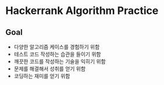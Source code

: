 # Hackerrank Algorithm Practice

## Goal
- 다양한 알고리즘 케이스를 경험하기 위함
- 테스트 코드 작성하는 습관을 들이기 위함
- 깨끗한 코드를 작성하는 기술을 익히기 위함
- 문제를 해결해서 성취를 얻기 위함
- 코딩하는 재미를 얻기 위함